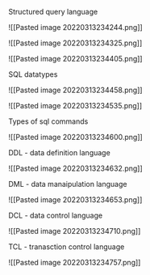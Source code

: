 Structured query language

![[Pasted image 20220313234244.png]]

![[Pasted image 20220313234325.png]]

![[Pasted image 20220313234405.png]]

SQL datatypes

![[Pasted image 20220313234458.png]]

![[Pasted image 20220313234535.png]]

Types of sql commands

![[Pasted image 20220313234600.png]]

DDL - data definition language

![[Pasted image 20220313234632.png]]

DML - data manaipulation language

![[Pasted image 20220313234653.png]]

DCL - data control language

![[Pasted image 20220313234710.png]]

TCL - tranasction control language

![[Pasted image 20220313234757.png]]

